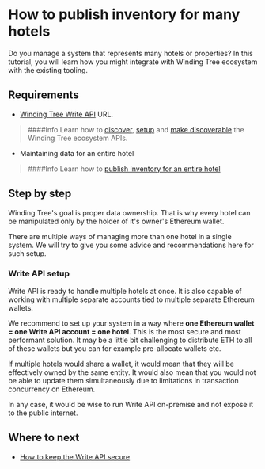 # How to publish inventory for many hotels

Do you manage a system that represents many hotels or properties?
In this tutorial, you will learn how you might integrate with
Winding Tree ecosystem with the existing tooling.

## Requirements

- [Winding Tree Write API](https://github.com/windingtree/wt-write-api) URL.
> ####Info
> Learn how to [discover](how-to-pick-environment.md), [setup](how-to-setup-write-api.md) and [make discoverable]()
the Winding Tree ecosystem APIs.
- Maintaining data for an entire hotel
> ####Info
> Learn how to [publish inventory for an entire hotel](how-to-publish-entire-hotel.md)

## Step by step

Winding Tree's goal is proper data ownership. That is why every hotel can be
manipulated only by the holder of it's owner's Ethereum wallet.

There are multiple ways of managing more than one hotel in a single system. We
will try to give you some advice and recommendations here for such setup.

### Write API setup

Write API is ready to handle multiple hotels at once. It is also capable
of working with multiple separate accounts tied to multiple separate
Ethereum wallets.

We recommend to set up your system in a way where **one Ethereum wallet = 
one Write API account = one hotel**. This is the most secure and most
performant solution. It may be a little bit challenging to distribute ETH
to all of these wallets but you can for example pre-allocate wallets etc.

If multiple hotels would share a wallet, it would mean that they will be
effectively owned by the same entity. It would also mean that you would not
be able to update them simultaneously due to limitations in transaction
concurrency on Ethereum.

In any case, it would be wise to run Write API on-premise and not expose
it to the public internet.

## Where to next

- [How to keep the Write API secure](how-to-secure-write-api.md)
